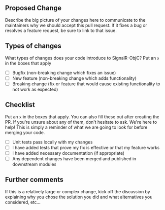 ## Proposed Change
Describe the big picture of your changes here to communicate to the maintainers why we should accept this pull request. If it fixes a bug or resolves a feature request, be sure to link to that issue.

## Types of changes
What types of changes does your code introduce to SignalR-ObjC? Put an ```x``` in the boxes that apply

 - [ ] Bugfix (non-breaking change which fixes an issue)
 - [ ] New feature (non-breaking change which adds functionality)
 - [ ] Breaking change (fix or feature that would cause existing functionality to not work as expected)
 
## Checklist
Put an ```x``` in the boxes that apply. You can also fill these out after creating the PR. If you're unsure about any of them, don't hesitate to ask. We're here to help! This is simply a reminder of what we are going to look for before merging your code.

 - [ ] Unit tests pass locally with my changes
 - [ ] I have added tests that prove my fix is effective or that my feature works
 - [ ] I have added necessary documentation (if appropriate)
 - [ ] Any dependent changes have been merged and published in downstream modules
 
## Further comments
If this is a relatively large or complex change, kick off the discussion by explaining why you chose the solution you did and what alternatives you considered, etc...
